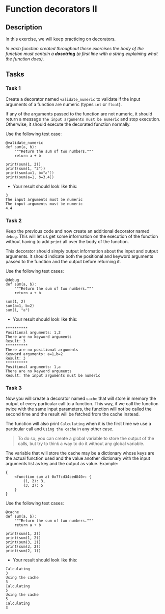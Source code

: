 # Function decorators II

## Description

In this exercise, we will keep practicing on decorators.

*In each function created throughout these exercises the body of the function must contain a **dosctring** (a first line with a string explaining what the function does).*

##

## Tasks

###

### Task 1

Create a decorator named `validate_numeric` to validate if the input arguments of a function are numeric (types `int` or `float`).

If any of the arguments passed to the function are not numeric, it should return a message `The input arguments must be numeric` and stop execution. Otherwise, it should execute the decorated function normally.

Use the following test case:

```
@validate_numeric
def sum(a, b):
    """Return the sum of two numbers."""
    return a + b

print(sum(1, 2))
print(sum(1, "2"))
print(sum(a=1, b="a"))
print(sum(a=1, b=3.4))
```

- Your result should look like this:

```
3
The input arguments must be numeric
The input arguments must be numeric
4.4
```

###

### Task 2

Keep the previous code and now create an additional decorator named `debug`. This will let us get some information on the execution of the function without having to add `print` all over the body of the function.

This decorator should simply output information about the input and output arguments. It should indicate both the positional and keyword arguments passed to the function and the output before returning it.

Use the following test cases:

```
@debug
def sum(a, b):
    """Return the sum of two numbers."""
    return a + b

sum(1, 2)
sum(a=1, b=2)
sum(1, "a")
```

- Your result should look like this:

```
**********
Positional arguments: 1,2
There are no keyword arguments
Result: 3
**********
There are no positional arguments
Keyword arguments: a=1,b=2
Result: 3
**********
Positional arguments: 1,a
There are no keyword arguments
Result: The input arguments must be numeric
```

###

### Task 3

Now you will create a decorator named `cache` that will store in memory the output of every particular call to a function. This way, if we call the function twice with the same input parameters, the function will not be called the second time and the result will be fetched from the cache instead.

The function will also print `Calculating` when it is the first time we use a particular call and `Using the cache` in any other case.

> To do so, you can create a global variable to store the output of the calls, but try to think a way to do it without any global variable.

The variable that will store the cache may be a dictionary whose keys are the actual function used and the value another dictionary with the input arguments list as key and the output as value. Example:

```
{
    <function sum at 0x7fcd34ced840>: {
        (1, 2): 3,
        (3, 2): 5
    }
}
```

Use the following test cases:

```
@cache
def sum(a, b):
    """Return the sum of two numbers."""
    return a + b

print(sum(1, 2))
print(sum(1, 2))
print(sum(3, 2))
print(sum(3, 2))
print(sum(2, 1))
```

- Your result should look like this:

```
Calculating
3
Using the cache
3
Calculating
5
Using the cache
5
Calculating
3
```
